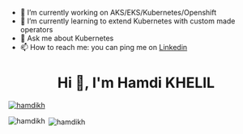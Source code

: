 <!--
**hamdikh/hamdikh** is a ✨ _special_ ✨ repository because its `README.md` (this file) appears on your GitHub profile.

- 😄 Pronouns: ...
- ⚡ Fun fact: ...
- 👯 I’m looking to collaborate on ...
- 🤔 I’m looking for help with ...
-->

- 🔭 I’m currently working on AKS/EKS/Kubernetes/Openshift
- 🌱 I’m currently learning to extend Kubernetes with custom made operators
- 💬 Ask me about Kubernetes
- 📫 How to reach me: you can ping me on <a href="https://www.linkedin.com/in/hamdi-khelil" target="blank">Linkedin</a>


<h1 align="center">Hi 👋, I'm Hamdi KHELIL</h1>

<p align="left"> <a href="https://github.com/ryo-ma/github-profile-trophy"><img src="https://github-profile-trophy.vercel.app/?username=hamdikh" alt="hamdikh" /></a> </p>

<p><img align="left" src="https://github-readme-stats.vercel.app/api/top-langs?username=hamdikh&show_icons=true&locale=en&layout=compact" alt="hamdikh" /></p>

<p>&nbsp;<img align="center" src="https://github-readme-stats.vercel.app/api?username=hamdikh&show_icons=true&locale=en" alt="hamdikh" /></p>
